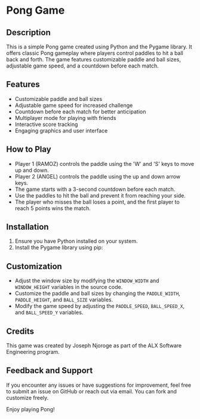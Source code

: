 # Pong Game

## Description
This is a simple Pong game created using Python and the Pygame library. It offers classic Pong gameplay where players control paddles to hit a ball back and forth. The game features customizable paddle and ball sizes, adjustable game speed, and a countdown before each match.

## Features
- Customizable paddle and ball sizes
- Adjustable game speed for increased challenge
- Countdown before each match for better anticipation
- Multiplayer mode for playing with friends
- Interactive score tracking
- Engaging graphics and user interface

## How to Play
- Player 1 (RAMOZ) controls the paddle using the 'W' and 'S' keys to move up and down.
- Player 2 (ANGEL) controls the paddle using the up and down arrow keys.
- The game starts with a 3-second countdown before each match.
- Use the paddles to hit the ball and prevent it from reaching your side.
- The player who misses the ball loses a point, and the first player to reach 5 points wins the match.

## Installation
1. Ensure you have Python installed on your system.
2. Install the Pygame library using pip:


## Customization
- Adjust the window size by modifying the `WINDOW_WIDTH` and `WINDOW_HEIGHT` variables in the source code.
- Customize the paddle and ball sizes by changing the `PADDLE_WIDTH`, `PADDLE_HEIGHT`, and `BALL_SIZE` variables.
- Modify the game speed by adjusting the `PADDLE_SPEED`, `BALL_SPEED_X`, and `BALL_SPEED_Y` variables.

## Credits
This game was created by Joseph Njoroge as part of the ALX Software Engineering program.

## Feedback and Support
If you encounter any issues or have suggestions for improvement, feel free to submit an issue on GitHub or reach out via email.
You can fork and customize freely.

Enjoy playing Pong!